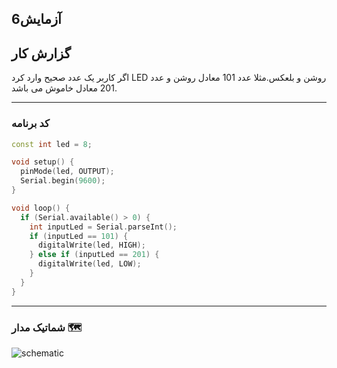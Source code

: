 ## آزمایش6

## گزارش کار

اگر کاربر یک عدد صحیح وارد کرد LED روشن و بلعکس.مثلا عدد 101 معادل روشن و عدد 201 معادل خاموش می باشد.

---

### کد برنامه

```cpp
const int led = 8;

void setup() {
  pinMode(led, OUTPUT);
  Serial.begin(9600);
}

void loop() {
  if (Serial.available() > 0) {
    int inputLed = Serial.parseInt();   
    if (inputLed == 101) {
      digitalWrite(led, HIGH);
    } else if (inputLed == 201) {
      digitalWrite(led, LOW);
    }
  }
}
```

---

### شماتیک مدار 🗺️

![schematic](/media/schematic_2.jpg)
